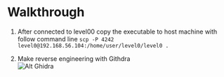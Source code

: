 # Walkthrough 

 1. After connected to level00
 copy the executable to host machine with follow command line `scp -P 4242 level0@192.168.56.104:/home/user/level0/level0 .` 
 
2. Make reverse engineering with Githdra <br/>
![Alt Ghidra](./level00)
